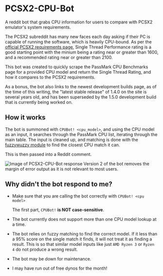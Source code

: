 # PCSX2-CPU-Bot
A reddit bot that grabs CPU information for users to compare with PCSX2 emulator's system requirements.

The PCSX2 subreddit has many new faces each day asking if their PC is capable of running the software, which is heavily CPU-bound. As per the [official PCSX2 requirements page](https://pcsx2.net/getting-started.html), Single Thread Performance rating is a good starting point with the minium being a rating near or greater than 1600, and a recommended rating near or greater than 2100.

This bot was created to quickly scrape the PassMark CPU Benchmarks page for a provided CPU model and return the Single Thread Rating, and how it compares to the PCSX2 requirements.

As a bonus, the bot also links to the newest development builds page, as of the time of this writing, the "latest stable release" of 1.4.0 on the site is several years old, and has been superseded by the 1.5.0 development build that is currently being worked on.

## How it works
The bot is summoned with `CPUBot! <cpu_model>`, and using the CPU model as an input, it searches through the PassMark CPU list, iterating through the main table. The input is cleaned up, and matching is done with the [fuzzywuzzy module](https://github.com/seatgeek/fuzzywuzzy) to find the closest CPU match it can.

This is then passed into a Reddit comment.

![Image of PCSX2-CPU-Bot response](https://i.imgur.com/ieB5eir.png)
Version 2 of the bot removes the margin of error output as it is not relevant to most users.

## Why didn't the bot respond to me?

* Make sure that you are calling the bot correctly with `CPUBot! <cpu model>`

  The first part, `CPUBot!` **is NOT case-sensitive**.

* The bot currently does not support more than one CPU model lookup at a time.

* The bot relies on fuzzy matching to find the correct model. If it less than a 95% score on the single match it finds, it will not treat it as finding a result. This is so that similar model inputs like just `AMD Ryzen 3` or `Ryzen 4` do not produce a wrong result.

* The bot may be down for maintenance.

* I may have run out of free dynos for the month!
